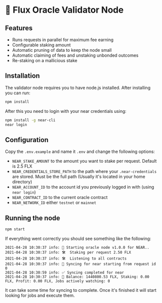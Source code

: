 # 🔮 Flux Oracle Validator Node

## Features

* Runs requests in parallel for maximum fee earning
* Configurable staking amount
* Automatic pruning of data to keep the node small
* Automatic claiming of fees and unstaking unbonded outcomes
* Re-staking on a mallicious stake

## Installation

The validator node requires you to have node.js installed. After installing you can run:

```Bash
npm install
```

After this you need to login with your near credentials using:

```Bash
npm install -g near-cli
near login
```

## Configuration

Copy the `.env.example` and name it `.env` and change the following options:

* `NEAR_STAKE_AMOUNT` to the amount you want to stake per request. Default is 2.5 FLX
* `NEAR_CREDENTIALS_STORE_PATH` to the path where your `.near-credentials` are stored. Must be the full path (Usually it's located in your home directory)
* `NEAR_ACCOUNT_ID` to the account id you previously logged in with (using `near login`)
* `NEAR_CONTRACT_ID` to the current oracle contract
* `NEAR_NETWORK_ID` either `testnet` or `mainnet`

## Running the node

```Bash
npm start
```

If everything went correctly you should see something like the following:

```
2021-04-28 10:30:37 info: 🤖 Starting oracle node v1.0.0 for NEAR..
2021-04-28 10:30:37 info: 🛠  Staking per request 2.50 FLX
2021-04-28 10:30:37 info: 🛠  Listening to all contracts
2021-04-28 10:30:37 info: 🔄 Syncing for near starting from request id 0
2021-04-28 10:30:59 info: ✅ Syncing completed for near
2021-04-28 10:30:37 info: 💸 Balance: 1440800.53 FLX, Staking: 0.00 FLX, Profit: 0.00 FLX, Jobs actively watching: 0
```

It can take some time for syncing to complete. Once it's finished it will start looking for jobs and execute them.
